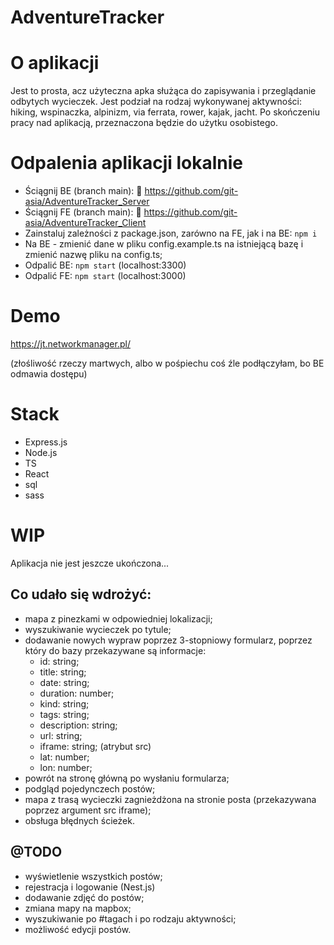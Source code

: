 # AdventureTracker

# O aplikacji

Jest to prosta, acz użyteczna apka służąca do zapisywania i przeglądanie odbytych wycieczek. Jest podział na rodzaj wykonywanej aktywności: hiking, wspinaczka, alpinizm, via ferrata, rower, kajak, jacht. Po skończeniu pracy nad aplikacją, przeznaczona będzie do użytku osobistego.

# Odpalenia aplikacji lokalnie
- Ściągnij BE (branch main):
🔗 https://github.com/git-asia/AdventureTracker_Server
- Ściągnij FE (branch main):
🔗 https://github.com/git-asia/AdventureTracker_Client
- Zainstaluj zależności z package.json, zarówno na FE, jak i na BE:
`npm i`
- Na BE - zmienić dane w pliku config.example.ts na istniejącą bazę i zmienić nazwę pliku na config.ts;
- Odpalić BE:  `npm start` (localhost:3300)
- Odpalić FE:  `npm start` (localhost:3000)

# Demo
https://jt.networkmanager.pl/

(złośliwość rzeczy martwych, albo w pośpiechu coś źle podłączyłam, bo BE odmawia dostępu)

# Stack
- Express.js
- Node.js
- TS
- React
- sql
- sass

# WIP

Aplikacja nie jest jeszcze ukończona...

## Co udało się wdrożyć:
- mapa z pinezkami w odpowiedniej lokalizacji;
- wyszukiwanie wycieczek po tytule;
- dodawanie nowych wypraw poprzez 3-stopniowy formularz, poprzez który do bazy przekazywane są informacje:
	- id: string;  
	- title: string;  
	- date: string;  
	- duration: number;  
	- kind: string;  
	- tags: string;  
	- description: string;  
	- url: string;  
	- iframe: string;  (atrybut src)
	- lat: number;  
	- lon: number;
- powrót na stronę główną po wysłaniu formularza;
- podgląd pojedynczech postów;
- mapa z trasą wycieczki zagnieżdżona na stronie posta (przekazywana poprzez argument src iframe);
- obsługa błędnych ścieżek.


## @TODO
- wyświetlenie wszystkich postów;
-  rejestracja i logowanie (Nest.js)
- dodawanie zdjęć do postów;
- zmiana mapy na mapbox;
- wyszukiwanie po #tagach i po rodzaju aktywności;
- możliwość edycji postów.
